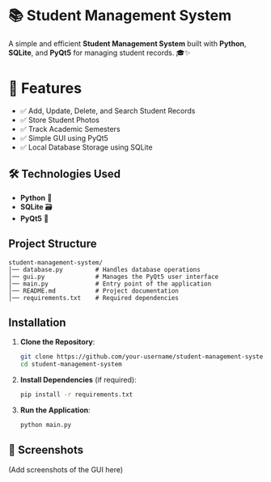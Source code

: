 # 📚 Student Management System
A simple and efficient **Student Management System** built with **Python**, **SQLite**, and **PyQt5** for managing student records. 🎓✨

# 🚀 Features

- ✅ Add, Update, Delete, and Search Student Records 
- ✅ Store Student Photos 
- ✅ Track Academic Semesters 
- ✅ Simple GUI using PyQt5 
- ✅ Local Database Storage using SQLite 

## 🛠️ Technologies Used
- **Python** 🐍
- **SQLite** 🗃️
- **PyQt5** 🎨

## Project Structure
```
student-management-system/
│── database.py         # Handles database operations
│── gui.py              # Manages the PyQt5 user interface 
│── main.py             # Entry point of the application 
│── README.md           # Project documentation
│── requirements.txt    # Required dependencies
```
## Installation
1. **Clone the Repository**:
   ```sh
   git clone https://github.com/your-username/student-management-system.git
   cd student-management-system
   ```
2. **Install Dependencies** (if required):
   ```sh
   pip install -r requirements.txt
   ```
3. **Run the Application**:
   ```sh
   python main.py
   ```

## 📸 Screenshots
(Add screenshots of the GUI here)



